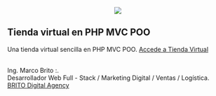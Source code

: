 <p align="center"><img src="http://brito.com.ve/hv/images/pic.png"></p>


## Tienda virtual en PHP MVC POO

Una tienda virtual sencilla en PHP MVC POO. [Accede a Tienda Virtual](http://brito.com.ve/tiendavirtual/)

<br/>
Ing. Marco Brito :.<br/>
Desarrollador Web Full - Stack / Marketing Digital / Ventas / Logística.<br/>
<a href="http://brito.com.ve">BRITO Digital Agency</a>


